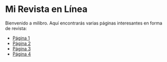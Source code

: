 
# Mi Revista en Línea

Bienvenido a milibro. Aquí encontrarás varias páginas interesantes en forma de revista:

- [Página 1](pagina1.html)
- [Página 2](pagina2.html)
- [Página 3](pagina3.html)
- [Página 4](pagina4.html)

